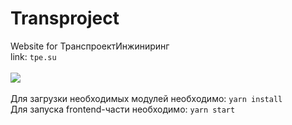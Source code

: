 # **Transproject**
Website for ТранспроектИнжиниринг<br/>
link: `tpe.su`<br/><br/>
<img src="https://github.com/qookieFaitPipi/profileAssets/blob/main/transprojectAsset/mainScreen.png"><br/><br/>
Для загрузки необходимых модулей необходимо: `yarn install`<br/>
Для запуска frontend-части необходимо: `yarn start`
